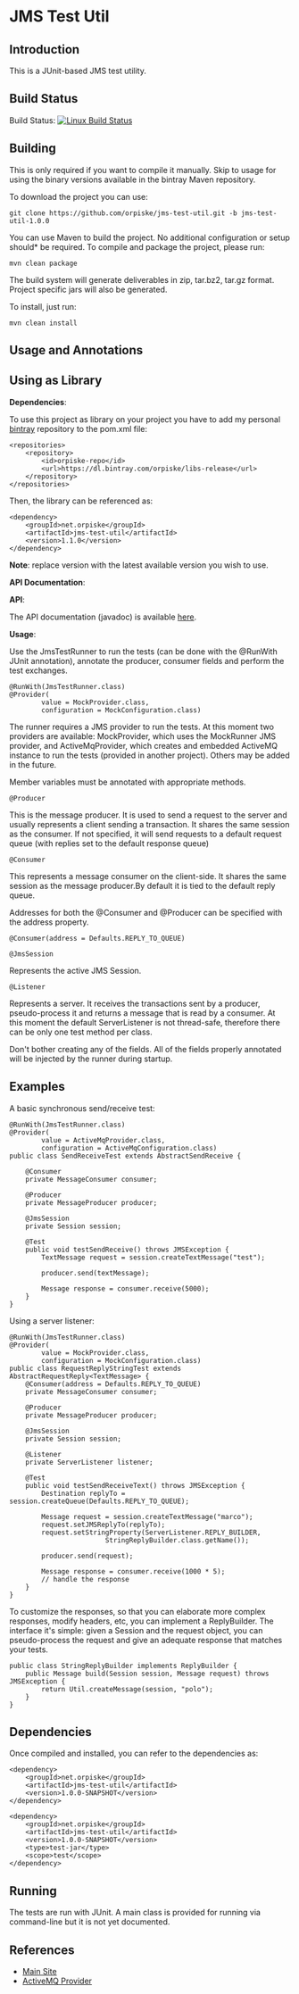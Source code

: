 JMS Test Util
============

Introduction
----

This is a JUnit-based JMS test utility.

Build Status
----

Build Status: [![Linux Build Status](https://travis-ci.org/orpiske/jms-test-util.svg?branch=master)](https://travis-ci.org/orpiske/jms-test-util)

Building
----


This is only required if you want to compile it manually. Skip to usage for using the 
binary versions available in the bintray Maven repository.

To download the project you can use:

```
git clone https://github.com/orpiske/jms-test-util.git -b jms-test-util-1.0.0
```

You can use Maven to build the project. No additional configuration or setup
should* be required. To compile and package the project, please run:


```
mvn clean package
```

The build system will generate deliverables in zip, tar.bz2, tar.gz format.
Project specific jars will also be generated.


To install, just run:

```
mvn clean install
```



Usage and Annotations
----

Using as Library
----

**Dependencies**:

To use this project as library on your project you have to add my personal 
[bintray](https://bintray.com/orpiske/libs-release/) repository to the pom.xml
file:

```
<repositories>
    <repository>
        <id>orpiske-repo</id>
        <url>https://dl.bintray.com/orpiske/libs-release</url>
    </repository>
</repositories>
```

Then, the library can be referenced as: 
```
<dependency>
    <groupId>net.orpiske</groupId>
    <artifactId>jms-test-util</artifactId>
    <version>1.1.0</version>
</dependency>
```

**Note**: replace version with the latest available version you wish to use.

**API Documentation**:

**API**:

The API documentation (javadoc) is available [here](http://www.orpiske.net/files/javadoc/jms-test-util-1.1/apidocs/). 

**Usage**:

Use the JmsTestRunner to run the tests (can be done with the @RunWith JUnit
annotation), annotate the producer, consumer fields and perform the test
exchanges.

```
@RunWith(JmsTestRunner.class)
@Provider(
        value = MockProvider.class,
        configuration = MockConfiguration.class)
```

The runner requires a JMS provider to run the tests. At this moment two
providers are available: MockProvider, which uses the MockRunner JMS
provider, and ActiveMqProvider, which creates and embedded ActiveMQ instance
to run the tests (provided in another project). Others may be added in the
future.



Member variables must be annotated with appropriate methods.


```
@Producer
```

This is the message producer. It is used to send a request to the server and
usually represents a client sending a transaction. It shares the same
session as the consumer. If not specified, it will send requests to a default
request queue (with replies set to the default response queue)

```
@Consumer
```

This represents a message consumer on the client-side. It shares the same
session as the message producer.By default it is tied to the  default reply
queue.


Addresses for both the @Consumer and @Producer can be specified with the
address property.


```
@Consumer(address = Defaults.REPLY_TO_QUEUE)
```

```
@JmsSession
```

Represents the active JMS Session.


```
@Listener
```

Represents a server. It receives the transactions sent by a producer,
pseudo-process it and returns a message that is read by a consumer. At this
moment the default ServerListener is not thread-safe, therefore there can be
only one test method per class.

Don't bother creating any of the fields. All of the fields properly annotated
 will be injected by the runner during startup.


Examples
----


A basic synchronous send/receive test:

```
@RunWith(JmsTestRunner.class)
@Provider(
        value = ActiveMqProvider.class,
        configuration = ActiveMqConfiguration.class)
public class SendReceiveTest extends AbstractSendReceive {

    @Consumer
    private MessageConsumer consumer;

    @Producer
    private MessageProducer producer;

    @JmsSession
    private Session session;

    @Test
    public void testSendReceive() throws JMSException {
        TextMessage request = session.createTextMessage("test");

        producer.send(textMessage);

        Message response = consumer.receive(5000);
    }
}
```

Using a server listener:

```
@RunWith(JmsTestRunner.class)
@Provider(
        value = MockProvider.class,
        configuration = MockConfiguration.class)
public class RequestReplyStringTest extends AbstractRequestReply<TextMessage> {
    @Consumer(address = Defaults.REPLY_TO_QUEUE)
    private MessageConsumer consumer;

    @Producer
    private MessageProducer producer;

    @JmsSession
    private Session session;

    @Listener
    private ServerListener listener;

    @Test
    public void testSendReceiveText() throws JMSException {
        Destination replyTo = session.createQueue(Defaults.REPLY_TO_QUEUE);

        Message request = session.createTextMessage("marco");
        request.setJMSReplyTo(replyTo);
        request.setStringProperty(ServerListener.REPLY_BUILDER,
                        StringReplyBuilder.class.getName());

        producer.send(request);

        Message response = consumer.receive(1000 * 5);
        // handle the response
    }
}
```

To customize the responses, so that you can elaborate more complex responses,
modify headers, etc, you can implement a ReplyBuilder. The interface it's
simple: given a Session and the request object, you can pseudo-process the
request and give an adequate response that matches your tests.


```
public class StringReplyBuilder implements ReplyBuilder {
    public Message build(Session session, Message request) throws JMSException {
        return Util.createMessage(session, "polo");
    }
}
```


Dependencies
----

Once compiled and installed, you can refer to the dependencies as:

```
<dependency>
    <groupId>net.orpiske</groupId>
    <artifactId>jms-test-util</artifactId>
    <version>1.0.0-SNAPSHOT</version>
</dependency>

<dependency>
    <groupId>net.orpiske</groupId>
    <artifactId>jms-test-util</artifactId>
    <version>1.0.0-SNAPSHOT</version>
    <type>test-jar</type>
    <scope>test</scope>
</dependency>
```

Running
----
The tests are run with JUnit. A main class is provided for running via
command-line but it is not yet documented.


References
----

* [Main Site](http://orpiske.net/)
* [ActiveMQ Provider](https://github.com/orpiske/jms-test-provider-activemq)



